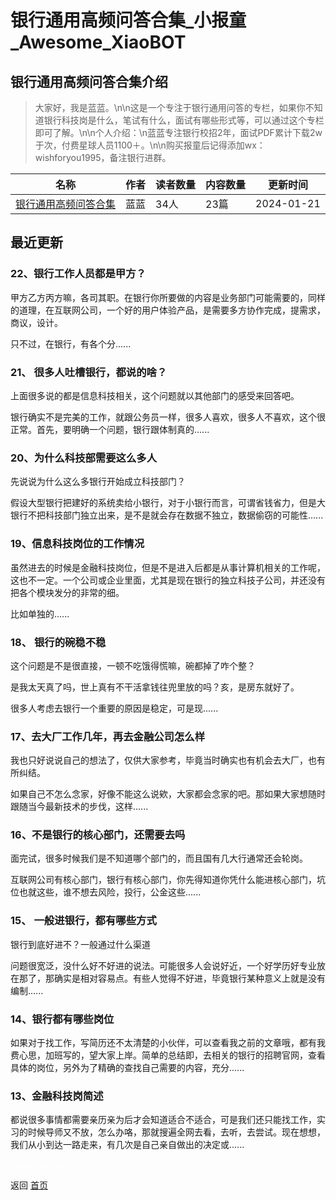 # 银行通用高频问答合集_小报童_Awesome_XiaoBOT

## 银行通用高频问答合集介绍
> 大家好，我是蓝蓝。\n\n这是一个专注于银行通用问答的专栏，如果你不知道银行科技岗是什么，笔试有什么，面试有哪些形式等，可以通过这个专栏即可了解。\n\n个人介绍：\n蓝蓝专注银行校招2年，面试PDF累计下载2w于次，付费星球人员1100＋。\n\n购买报童后记得添加wx：wishforyou1995，备注银行进群。  
  


|名称|作者|读者数量|内容数量|更新时间|
|---|---|---|---|---|
|[银行通用高频问答合集](https://xiaobot.net/p/5206666?refer=9c3f1c95-a052-465a-9902-f6d75080262a)|蓝蓝|34人|23篇|2024-01-21|

## 最近更新
### 22、银行工作人员都是甲方？

甲方乙方丙方嘛，各司其职。在银行你所要做的内容是业务部门可能需要的，同样的道理，在互联网公司，一个好的用户体验产品，是需要多方协作完成，提需求，商议，设计。

只不过，在银行，有各个分......

### 21、 很多人吐槽银行，都说的啥？

上面很多说的都是信息科技相关，这个问题就以其他部门的感受来回答吧。

银行确实不是完美的工作，就跟公务员一样，很多人喜欢，很多人不喜欢，这个很正常。首先，要明确一个问题，银行跟体制真的......

### 20、为什么科技部需要这么多人

先说说为什么这么多银行开始成立科技部门？

假设大型银行把建好的系统卖给小银行，对于小银行而言，可谓省钱省力，但是大银行不把科技部门独立出来，是不是就会存在数据不独立，数据偷窃的可能性......

### 19、信息科技岗位的工作情况

虽然进去的时候是金融科技岗位，但是不是进入后都是从事计算机相关的工作呢，这也不一定。一个公司或企业里面，尤其是现在银行的独立科技子公司，并还没有把各个模块发分的非常的细。

比如单独的......

### 18、 银行的碗稳不稳

这个问题是不是很直接，一顿不吃饿得慌嘛，碗都掉了咋个整？

是我太天真了吗，世上真有不干活拿钱往兜里放的吗？亥，是房东就好了。

很多人考虑去银行一个重要的原因是稳定，可是现......

### 17、去大厂工作几年，再去金融公司怎么样

我也只好说说自己的想法了，仅供大家参考，毕竟当时确实也有机会去大厂，也有所纠结。

如果自己不怎么念家，好像不能这么说欸，大家都会念家的吧。那如果大家想随时跟随当今最新技术的步伐，这样......

### 16、不是银行的核心部门，还需要去吗

面完试，很多时候我们是不知道哪个部门的，而且国有几大行通常还会轮岗。

互联网公司有核心部门，银行有核心部门，你先得知道你凭什么能进核心部门，坑位也就这些，谁不想去风险，投行，公金这些......

### 15、 一般进银行，都有哪些方式

银行到底好进不？一般通过什么渠道

问题很宽泛，没什么好不好进的说法。可能很多人会说好近，一个好学历好专业放在那了，那确实是相对容易点。有些人觉得不好进，毕竟银行某种意义上就是没有编制......

### 14、银行都有哪些岗位

如果对于找工作，写简历还不太清楚的小伙伴，可以查看我之前的文章哦，都有我费心思，加班写的，望大家上岸。简单的总结即，去相关的银行的招聘官网，查看具体的岗位，另外为了精确的查找自己需要的内容，充分......

### 13、金融科技岗简述

都说很多事情都需要亲历亲为后才会知道适合不适合，可是我们还只能找工作，实习的时候导师又不放，怎么办咯，那就搜遍全网去看，去听，去尝试。现在想想，我们从小到达一路走来，有几次是自己亲自做出的决定或......


<a href="https://github.com/Reno9527/awesome-xiaobot" style="color: white; text-decoration: none;">awesome-xiaobot</a>

返回 [首页](../README.md)
